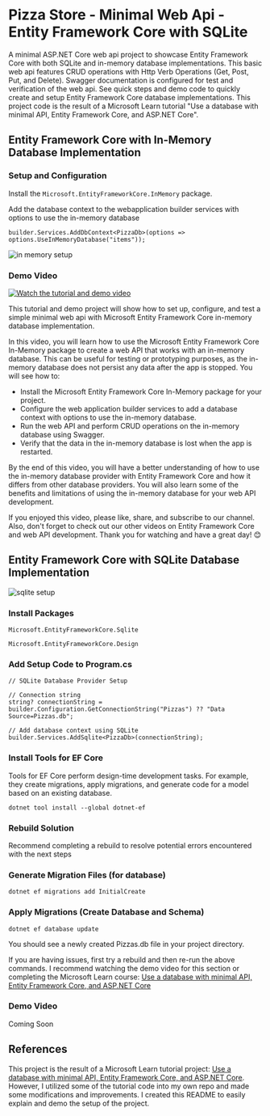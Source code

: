 # Pizza Store - Minimal Web Api - Entity Framework Core with SQLite

A minimal ASP.NET Core web api project to showcase Entity Framework Core with both SQLite and in-memory database implementations. This basic web api features CRUD operations with Http Verb Operations (Get, Post, Put, and Delete). Swagger documentation is configured for test and verification of the web api. See quick steps and demo code to quickly create and setup Entity Framework Core database implementations. This project code is the result of a Microsoft Learn tutorial "Use a database with minimal API, Entity Framework Core, and ASP.NET Core".

## Entity Framework Core with In-Memory Database Implementation

### Setup and Configuration
Install the ```Microsoft.EntityFrameworkCore.InMemory``` package.

Add the database context to the webapplication builder services with options to use the in-memory database

``` builder.Services.AddDbContext<PizzaDb>(options => options.UseInMemoryDatabase("items")); ```

![in memory setup](/images/in-memory-setup.jpg)

### Demo Video

[![Watch the tutorial and demo video](/images/InMemoryImplementationTitle.jpg)](https://www.youtube.com/watch?v=RvzGf3Ci4us "Entity Framework Core In-Memory Database Implementation")

This tutorial and demo project will show how to set up, configure, and test a simple minimal web api with Microsoft Entity Framework Core in-memory database implementation.

In this video, you will learn how to use the Microsoft Entity Framework Core In-Memory package to create a web API that works with an in-memory database. This can be useful for testing or prototyping purposes, as the in-memory database does not persist any data after the app is stopped. You will see how to:

- Install the Microsoft Entity Framework Core In-Memory package for your project.
- Configure the web application builder services to add a database context with options to use the in-memory database.
- Run the web API and perform CRUD operations on the in-memory database using Swagger.
- Verify that the data in the in-memory database is lost when the app is restarted.

By the end of this video, you will have a better understanding of how to use the in-memory database provider with Entity Framework Core and how it differs from other database providers. You will also learn some of the benefits and limitations of using the in-memory database for your web API development.

If you enjoyed this video, please like, share, and subscribe to our channel. Also, don't forget to check out our other videos on Entity Framework Core and web API development. Thank you for watching and have a great day! 😊

## Entity Framework Core with SQLite Database Implementation

![sqlite setup](/images/sqlite-setup.jpg)

### Install Packages

```Microsoft.EntityFrameworkCore.Sqlite```

```Microsoft.EntityFrameworkCore.Design```

### Add Setup Code to Program.cs

```
// SQLite Database Provider Setup

// Connection string
string? connectionString = builder.Configuration.GetConnectionString("Pizzas") ?? "Data Source=Pizzas.db";

// Add database context using SQLite
builder.Services.AddSqlite<PizzaDb>(connectionString);
```
### Install Tools for EF Core

Tools for EF Core perform design-time development tasks. For example, they create migrations, apply migrations, and generate code for a model based on an existing database.

```dotnet tool install --global dotnet-ef```

### Rebuild Solution

Recommend completing a rebuild to resolve potential errors encountered with the next steps

### Generate Migration Files (for database)

```dotnet ef migrations add InitialCreate```

### Apply Migrations (Create Database and Schema)

```dotnet ef database update```

You should see a newly created Pizzas.db file in your project directory. 

If you are having issues, first try a rebuild and then re-run the above commands. I recommend watching the demo video for this section or completing the Microsoft Learn course: [Use a database with minimal API, Entity Framework Core, and ASP.NET Core](https://learn.microsoft.com/en-us/training/modules/build-web-api-minimal-database/)

### Demo Video

Coming Soon

## References

This project is the result of a Microsoft Learn tutorial project: [Use a database with minimal API, Entity Framework Core, and ASP.NET Core](https://learn.microsoft.com/en-us/training/modules/build-web-api-minimal-database/). However, I utilized some of the tutorial code into my own repo and made some modifications and improvements. I created this README to easily explain and demo the setup of the project.
